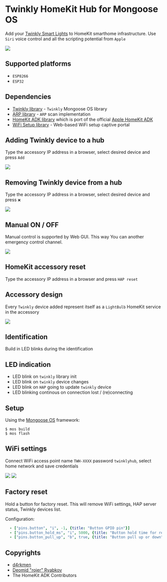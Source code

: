 # Twinkly HomeKit Hub for Mongoose OS

Add your [Twinkly Smart Lights](http://twinkly.com) to HomeKit smarthome infrastructure. Use `Siri` voice control and all the scripting potential from `Apple`

![](https://github.com/d4rkmen/twinkly-homekit/blob/master/docs/adding.gif)

## Supported platforms

* `ESP8266`
* `ESP32`

## Dependencies 

* [Twinkly library](https://github.com/d4rkmen/twinkly) - `Twinkly` Mongoose OS library
* [ARP library](https://github.com/d4rkmen/arp) - `ARP` scan implementation
* [HomeKit ADK library](https://github.com/mongoose-os-libs/homekit-adk) which is port of the official [Apple HomeKit ADK](https://github.com/Apple/HomeKitADK/)
* [WiFi Setup library](https://github.com/d4rkmen/wifi-setup) - Web-based WiFi setup captive portal

## Adding Twinkly device to a hub

Type the accessory IP address in a browser, select desired device and press `Add`

![](https://github.com/d4rkmen/twinkly-homekit/blob/master/docs/tw-adding.gif)

## Removing Twinkly device from a hub

Type the accessory IP address in a browser, select desired device and press `❌`

![](https://github.com/d4rkmen/twinkly-homekit/blob/master/docs/tw-removing.gif)

## Manual ON / OFF

Manual control is supported by Web GUI. This way You can another emergency control channel.

![](https://github.com/d4rkmen/twinkly-homekit/blob/master/docs/onoff.gif)

## HomeKit accessory reset

Type the accessory IP address in a browser and press `HAP reset`

## Accessory design

Every `Twinkly` device added represent itself as a `LightBulb` HomeKit service in the accessory

![](https://github.com/d4rkmen/twinkly-homekit/blob/master/docs/tw-services.png)

## Identification

Build in LED blinks during the identification

## LED indication

* LED blink on `twinkly` library init
* LED blink on `twinkly` device changes
* LED blink on `HAP` going to update `twinkly` device
* LED blinking continous on connection lost / (re)connecting

## Setup

Using the [Mongoose OS](http://mongoose-os.com) framework:

```
$ mos build
$ mos flash
```

## WiFi settings

Connect WiFi access point name `TWH-XXXX` password `twinklyhub`, select home network and save credentials

![](https://github.com/d4rkmen/twinkly-homekit/blob/master/docs/wifi-setup.gif) ![](https://github.com/d4rkmen/twinkly-homekit/blob/master/docs/twh.png)

## Factory reset

Hold a button for factory reset. This will remove WiFi settings, HAP server status, Twinkly devices list.

Configuration:

```yml
  - ["pins.button", "i", -1, {title: "Button GPIO pin"}]
  - ["pins.button_hold_ms", "i", 5000, {title: "Button hold time for reset"}]
  - ["pins.button_pull_up", "b", true, {title: "Button pull up or down"}]
```

## Copyrights

 * [d4rkmen](https://github.com/d4rkmen)
 * [Deomid "rojer" Ryabkov](https://github.com/rojer)
 * The HomeKit ADK Contributors